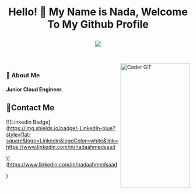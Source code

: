 <h1 align="center">Hello! 👋 <!-- <img src="https://raw.githubusercontent.com/MartinHeinz/MartinHeinz/master/wave.gif" width="25px"> --> My Name is Nada, Welcome To My Github Profile 
<p align="center">
  <img src="https://readme-typing-svg.demolab.com/?lines=+Cloud Engineer)+ style="color:black" />
</p>
</h1>

<!-- # Hello! <img src="https://raw.githubusercontent.com/MartinHeinz/MartinHeinz/master/wave.gif" width="30px"> My Name is Mayar, Welcome To My Github Profile ♥  -->
<!-- <img src="https://github.com/Govindv7555/Govindv7555/blob/main/49e76e0596857673c5c80c85b84394c1.gif" width=1000px height=95px> -->

<br/>
<img align="right" src="https://media4.giphy.com/media/9D7JJAsoOxH1vajS6b/giphy.gif?cid=ecf05e479xot6euzlldn776kf4doyupwku41m7z30uyifi4s&ep=v1_gifs_related&rid=giphy.gif&ct=g" alt="Coder GIF" width="190" height="340">






<h3>🚀 About Me</h3> 
<h4> Junior Cloud Engineer. </h4>



## 🔗Contact Me

[![Linkedin Badge](https://img.shields.io/badge/-LinkedIn-blue?style=flat-square&logo=Linkedin&logoColor=white&link=https://www.linkedin.com/in/nadaahmedsaad

)](https://www.linkedin.com/in/nadaahmedsaad

)






<!-- ### Stats
[![Top Langs](https://github-readme-stats.vercel.app/api/top-langs/?username=AmrSayed74&layout=compact)](https://github.com/anuraghazra/github-readme-stats)
---
<br/>
-->



